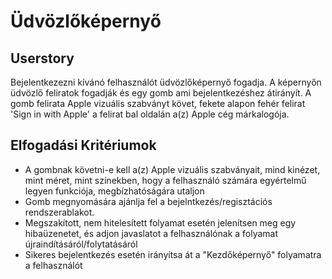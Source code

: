 # Üdvözlőképernyő

## Userstory

Bejelentkezezni kívánó felhasználót üdvözlőképernyő fogadja. A képernyőn üdvözlő feliratok fogadják és egy gomb ami bejelentkezéshez átirányít. A gomb felirata Apple vizuális szabványt követ, fekete alapon fehér felirat 'Sign in with Apple' a felirat bal oldalán a(z) Apple cég márkalogója.

## Elfogadási Kritériumok

* A gombnak követni-e kell a(z) Apple vizuális szabványait, mind kinézet, mint méret, mint színekben, hogy a felhasználó számára egyértelmű legyen funkciója, megbízhatóságára utaljon
* Gomb megnyomására ajánlja fel a bejelntkezés/regisztációs rendszerablakot.
* Megszakított, nem hitelesített folyamat esetén jelenítsen meg egy hibaüzenetet, és adjon javaslatot a felhasználónak a folyamat újraindításáról/folytatásáról
* Sikeres bejelentkezés esetén irányítsa át a "Kezdőképernyő" folyamatra a felhasználót